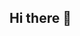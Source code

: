 ## Hi there 👋

<!--
**Nano2998/Nano2998** is a ✨ _special_ ✨ repository because its `README.md` (this file) appears on your GitHub profile.

## 🏃 Baekjoon
<div>
	<img src="http://mazassumnida.wtf/api/v2/generate_badge?boj=gytjs2998"/>
</div>

- 🔭 I’m currently working on ...
- 🌱 I’m currently learning ...
- 👯 I’m looking to collaborate on ...
- 🤔 I’m looking for help with ...
- 💬 Ask me about ...
- 📫 How to reach me: ...
- 😄 Pronouns: ...
- ⚡ Fun fact: ...
-->
